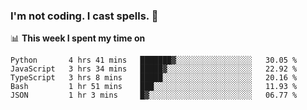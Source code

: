 ### I'm not coding. I cast spells. 🎩

📊 **This week I spent my time on**
<!--START_SECTION:waka-->
```text
Python       4 hrs 41 mins   ███████▓░░░░░░░░░░░░░░░░░   30.05 % 
JavaScript   3 hrs 34 mins   █████▓░░░░░░░░░░░░░░░░░░░   22.92 % 
TypeScript   3 hrs 8 mins    █████░░░░░░░░░░░░░░░░░░░░   20.16 % 
Bash         1 hr 51 mins    ███░░░░░░░░░░░░░░░░░░░░░░   11.93 % 
JSON         1 hr 3 mins     █▓░░░░░░░░░░░░░░░░░░░░░░░   06.77 % 
```
<!--END_SECTION:waka-->
